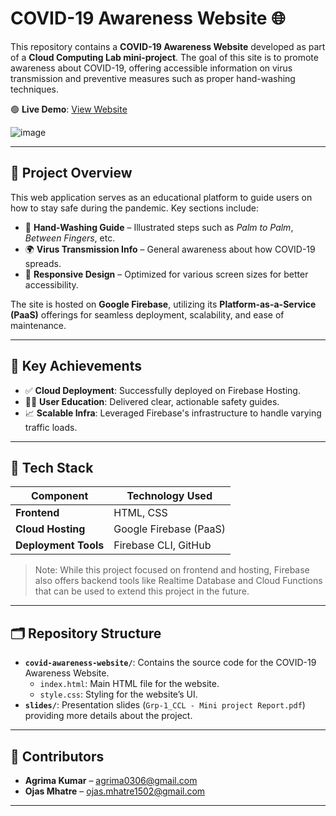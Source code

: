 # COVID-19 Awareness Website 🌐

This repository contains a **COVID-19 Awareness Website** developed as part of a **Cloud Computing Lab mini-project**. The goal of this site is to promote awareness about COVID-19, offering accessible information on virus transmission and preventive measures such as proper hand-washing techniques.

🟢 **Live Demo**: [View Website](https://covid-19-website-e759d.web.app/)

![image](https://github.com/user-attachments/assets/bef52656-0930-4ae4-a6c6-fc452e528775)


---

## 📌 Project Overview

This web application serves as an educational platform to guide users on how to stay safe during the pandemic. Key sections include:

- 🧼 **Hand-Washing Guide** – Illustrated steps such as *Palm to Palm*, *Between Fingers*, etc.
- 🌍 **Virus Transmission Info** – General awareness about how COVID-19 spreads.
- 📱 **Responsive Design** – Optimized for various screen sizes for better accessibility.

The site is hosted on **Google Firebase**, utilizing its **Platform-as-a-Service (PaaS)** offerings for seamless deployment, scalability, and ease of maintenance.

---

## 🚀 Key Achievements

- ✅ **Cloud Deployment**: Successfully deployed on Firebase Hosting.
- 👩‍🏫 **User Education**: Delivered clear, actionable safety guides.
- 📈 **Scalable Infra**: Leveraged Firebase's infrastructure to handle varying traffic loads.

---

## 🧰 Tech Stack

| Component       | Technology Used            |
|-----------------|----------------------------|
| **Frontend**    | HTML, CSS                  |
| **Cloud Hosting** | Google Firebase (PaaS)     |
| **Deployment Tools** | Firebase CLI, GitHub   |

> Note: While this project focused on frontend and hosting, Firebase also offers backend tools like Realtime Database and Cloud Functions that can be used to extend this project in the future.

---

## 🗂️ Repository Structure
- **`covid-awareness-website/`**: Contains the source code for the COVID-19 Awareness Website.
  - `index.html`: Main HTML file for the website.
  - `style.css`: Styling for the website’s UI.
- **`slides/`**: Presentation slides (`Grp-1_CCL - Mini project Report.pdf`) providing more details about the project.

---

## 👥 Contributors

- **Agrima Kumar** – [agrima0306@gmail.com](mailto:agrima0306@gmail.com)  
- **Ojas Mhatre** – [ojas.mhatre1502@gmail.com](mailto:ojas.mhatre1502@gmail.com)

---
